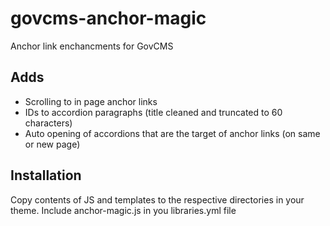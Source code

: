 # govcms-anchor-magic

Anchor link enchancments for GovCMS

## Adds
- Scrolling to in page anchor links
- IDs to accordion paragraphs (title cleaned and truncated to 60 characters)
- Auto opening of accordions that are the target of anchor links (on same or new page)

## Installation
Copy contents of JS and templates to the respective directories in your theme.
Include anchor-magic.js in you libraries.yml file
